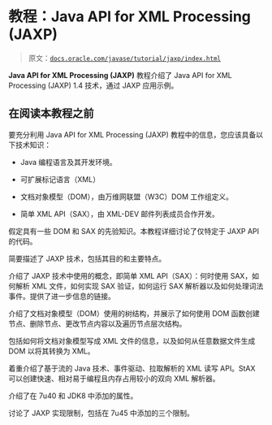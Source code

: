 # 教程：Java API for XML Processing (JAXP)

> 原文：[`docs.oracle.com/javase/tutorial/jaxp/index.html`](https://docs.oracle.com/javase/tutorial/jaxp/index.html)

**Java API for XML Processing (JAXP)** 教程介绍了 Java API for XML Processing (JAXP) 1.4 技术，通过 JAXP 应用示例。

## 在阅读本教程之前

要充分利用 Java API for XML Processing (JAXP) 教程中的信息，您应该具备以下技术知识：

+   Java 编程语言及其开发环境。

+   可扩展标记语言（XML）

+   文档对象模型（DOM），由万维网联盟（W3C）DOM 工作组定义。

+   简单 XML API（SAX），由 XML-DEV 邮件列表成员合作开发。

假定具有一些 DOM 和 SAX 的先验知识。本教程详细讨论了仅特定于 JAXP API 的代码。

简要描述了 JAXP 技术，包括其目的和主要特点。

介绍了 JAXP 技术中使用的概念，即简单 XML API（SAX）：何时使用 SAX，如何解析 XML 文件，如何实现 SAX 验证，如何运行 SAX 解析器以及如何处理词法事件。提供了进一步信息的链接。

介绍了文档对象模型（DOM）使用的树结构，并展示了如何使用 DOM 函数创建节点、删除节点、更改节点内容以及遍历节点层次结构。

包括如何将文档对象模型写成 XML 文件的信息，以及如何从任意数据文件生成 DOM 以将其转换为 XML。

着重介绍了基于流的 Java 技术、事件驱动、拉取解析的 XML 读写 API。StAX 可以创建快速、相对易于编程且内存占用较小的双向 XML 解析器。

介绍了在 7u40 和 JDK8 中添加的属性。

讨论了 JAXP 实现限制，包括在 7u45 中添加的三个限制。
